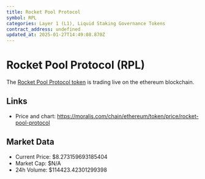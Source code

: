 ```yaml
---
title: Rocket Pool Protocol
symbol: RPL
categories: Layer 1 (L1), Liquid Staking Governance Tokens
contract_address: undefined
updated_at: 2025-01-27T14:49:08.870Z
---
```


# Rocket Pool Protocol (RPL)
The [Rocket Pool Protocol token](https://moralis.com/chain/ethereum/token/price/rocket-pool-protocol) is trading live on the ethereum blockchain.

## Links
- Price and chart: https://moralis.com/chain/ethereum/token/price/rocket-pool-protocol

## Market Data
- Current Price: $8.273159693185404
- Market Cap: $N/A
- 24h Volume: $114423.42301299398
